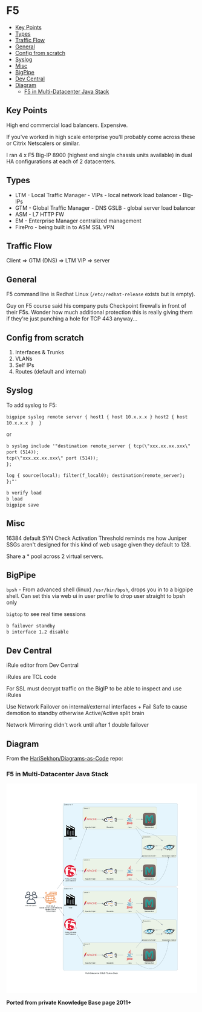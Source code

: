 # F5

<!-- INDEX_START -->

- [Key Points](#key-points)
- [Types](#types)
- [Traffic Flow](#traffic-flow)
- [General](#general)
- [Config from scratch](#config-from-scratch)
- [Syslog](#syslog)
- [Misc](#misc)
- [BigPipe](#bigpipe)
- [Dev Central](#dev-central)
- [Diagram](#diagram)
  - [F5 in Multi-Datacenter Java Stack](#f5-in-multi-datacenter-java-stack)

<!-- INDEX_END -->

## Key Points

High end commercial load balancers. Expensive.

If you've worked in high scale enterprise you'll probably come across these or Citrix Netscalers or similar.

I ran 4 x F5 Big-IP 8900 (highest end single chassis units available) in dual HA configurations at each of 2 datacenters.

## Types

- LTM - Local Traffic Manager - VIPs - local network load balancer - Big-IPs
- GTM - Global Traffic Manager - DNS GSLB - global server load balancer
- ASM - L7 HTTP FW
- EM - Enterprise Manager centralized management
- FirePro - being built in to ASM SSL VPN

## Traffic Flow

Client => GTM (DNS) => LTM VIP => server

## General

F5 command line is Redhat Linux (`/etc/redhat-release` exists but is empty).

Guy on F5 course said his company puts Checkpoint firewalls in front of their F5s. Wonder how much additional protection
this is really giving them if they're just punching a hole for TCP 443 anyway...

## Config from scratch

1. Interfaces & Trunks
1. VLANs
1. Self IPs
1. Routes (default and internal)

## Syslog

To add syslog to F5:

```shell
bigpipe syslog remote server { host1 { host 10.x.x.x } host2 { host 10.x.x.x }  }
```

or

```shell
b syslog include '"destination remote_server { tcp(\"xxx.xx.xx.xxx\" port (514));
tcp(\"xxx.xx.xx.xxx\" port (514));
};
```

```shell
log { source(local); filter(f_local0); destination(remote_server); };"'
```

```shell
b verify load
b load
bigpipe save
```

## Misc

16384 default SYN Check Activation Threshold reminds me how Juniper SSGs aren't designed for this kind of web usage given they default to 128.

Share a * pool across 2 virtual servers.

## BigPipe

`bpsh` - From advanced shell (linux) `/usr/bin/bpsh`, drops you in to a bigpipe shell. Can set this via web ui in user profile to drop user straight to bpsh only

`bigtop` to see real time sessions

```shell
b failover standby
b interface 1.2 disable
```

## Dev Central

iRule editor from Dev Central

iRules are TCL code

For SSL must decrypt traffic on the BigIP to be able to inspect and use iRules

Use Network Failover on internal/external interfaces + Fail Safe to cause demotion to standby otherwise Active/Active split brain

Network Mirroring didn't work until after 1 double failover

## Diagram

From the [HariSekhon/Diagrams-as-Code](https://github.com/HariSekhon/Diagrams-as-Code) repo:

### F5 in Multi-Datacenter Java Stack

![F5 in Multi-Datacenter Java Stack](https://github.com/HariSekhon/Diagrams-as-Code/raw/master/images/multi_dc_gslb_f5_java_stack.png)

**Ported from private Knowledge Base page 2011+**
